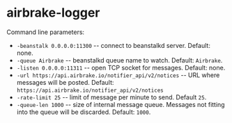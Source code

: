 # airbrake-logger
Command line parameters:
  * ```-beanstalk 0.0.0.0:11300``` -- connect to beanstalkd server. Default: none.
  * ```-queue Airbrake``` -- beanstalkd queue name to watch. Default: ```Airbrake```.
  * ```-listen 0.0.0.0:11311``` -- open TCP socket for messages. Default: none.
  * ```-url https://api.airbrake.io/notifier_api/v2/notices``` -- URL where messages will be posted. Default: ```https://api.airbrake.io/notifier_api/v2/notices```
  * ```-rate-limit 25``` -- limit of message per minute to send. Default ```25```.
  * ```-queue-len 1000``` -- size of internal message queue. Messages not fitting into the queue will be discarded. Default: ```1000```.
